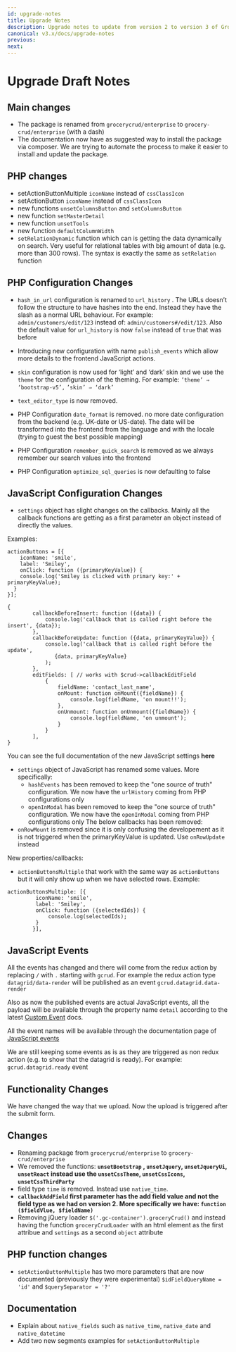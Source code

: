 ```yaml
---
id: upgrade-notes
title: Upgrade Notes
description: Upgrade notes to update from version 2 to version 3 of Grocery CRUD Enterprise.
canonical: v3.x/docs/upgrade-notes
previous:
next:
---
```


# Upgrade Draft Notes

## Main changes

- The package is renamed from `grocerycrud/enterprise` to `grocery-crud/enterprise` (with a dash)
- The documentation now have as suggested way to install the package via composer. We are trying to automate the process
to make it easier to install and update the package.


## PHP changes
- setActionButtonMultiple `iconName` instead of `cssClassIcon`
- setActionButton  `iconName` instead of `cssClassIcon`
- new functions `unsetColumnsButton` and `setColumnsButton`
- new function `setMasterDetail`
- new function `unsetTools`
- new function `defaultColumnWidth`
- `setRelationDynamic` function which can is getting the data dynamically on search. Very useful for relational tables with big amount of data (e.g. more than 300 rows). The syntax is exactly the same as `setRelation` function

## PHP Configuration Changes
-   `hash_in_url` configuration is renamed to `url_history` . The URLs doesn’t follow the structure to have hashes into the end. Instead they have the slash as a normal URL behaviour. For example: `admin/customers/edit/123` instead of: `admin/customers#/edit/123`. Also the default value for `url_history` is now `false` instead of `true` that was before
- Introducing new configuration with name `publish_events` which allow more details to the frontend JavaScript actions.
- `skin` configuration is now used for ‘light’ and ‘dark’ skin and we use the `theme` for the configuration of the theming. For example: `’theme’ ⇒ ‘bootstrap-v5’,` `’skin’ ⇒ ‘dark’`
- `text_editor_type` is now removed.
-   PHP Configuration `date_format` is removed. no more date configuration from the backend (e.g. UK-date or US-date). The date will be transformed into the frontend from the language and with the locale (trying to guest the best possible mapping)

-   PHP Configuration `remember_quick_search` is removed as we always remember our search values into the frontend
- PHP Configuration `optimize_sql_queries` is now defaulting to false

## JavaScript Configuration Changes
-  `settings` object has slight changes on the callbacks. Mainly all the callback functions are getting as a first parameter an object instead of directly the values.

Examples:
```
actionButtons = [{ 
	iconName: 'smile',
	label: 'Smiley',
	onClick: function ({primaryKeyValue}) {
    console.log('Smiley is clicked with primary key:' + primaryKeyValue);  
  }
}];
```
```
{
        callbackBeforeInsert: function ({data}) {
            console.log('callback that is called right before the insert', {data});
        },
        callbackBeforeUpdate: function ({data, primaryKeyValue}) {
            console.log('callback that is called right before the update', 
               {data, primaryKeyValue}
            );
        },
        editFields: [ // works with $crud->callbackEditField
            {
                fieldName: 'contact_last_name',
                onMount: function onMount({fieldName}) {
                    console.log(fieldName, 'on mount!!');
                },
                onUnmount: function onUnmount({fieldName}) {
                    console.log(fieldName, 'on unmount');
                }
            }
        ],
}
```

You can see the full documentation of the new JavaScript settings __here__
- `settings` object of JavaScript has renamed some values. More specifically:
    -  `hashEvents` has been removed to keep the "one source of truth" configuration. We now have the `urlHistory` coming from PHP configurations only
    -  `openInModal` has been removed to keep the "one source of truth" configuration. We now have the `openInModal` coming from PHP configurations only
       The below callbacks has been removed:
- `onRowMount` is removed since it is only confusing the developement as it is not triggered when the primaryKeyValue is updated. Use `onRowUpdate` instead

New properties/callbacks:
- `actionButtonsMultiple` that work with the same way as `actionButtons` but it will only show up when we have selected rows. Example:

```
actionButtonsMultiple: [{
         iconName: 'smile',
         label: 'Smiley',
         onClick: function ({selectedIds}) {
             console.log(selectedIds);
         }
        }],
```


## JavaScript Events
All the events has changed and there will come from the redux action by replacing `/` with `.` starting with `gcrud`. For example the redux action type `datagrid/data-render` will be published as an event `gcrud.datagrid.data-render`

Also as now the published events are actual JavaScript events, all the payload will be available through the property name `detail` according to the latest  <a href="https://developer.mozilla.org/en-US/docs/Web/API/CustomEvent/CustomEvent" target="_blank">Custom Event</a> docs.

All the event names will be available through the documentation page of [JavaScript events](/v3.x/docs/javascript-events)  

We are still keeping some events as is as they are triggered as non redux action (e.g. to show that the datagrid is ready). For example: `gcrud.datagrid.ready` event

## Functionality Changes
We have changed the way that we upload. Now the upload is triggered after the submit form.

## Changes

-   Renaming package from `grocerycrud/enterprise` to `grocery-crud/enterprise`
-   We removed the functions: **`unsetBootstrap` , `unsetJquery`, `unsetJqueryUi`, `unsetReact` instead use the `unsetCssTheme`, `unsetCssIcons`, `unsetCssThirdParty`**
-   field type `time` is removed. Instead use `native_time`.
-   **`callbackAddField` first parameter has the add field value and not the field type as we had on version 2. More specifically we have: `function ($fieldVlue, $fieldName)`**
-   Removing jQuery loader `$('.gc-container').groceryCrud()` and instead having the function `groceryCrudLoader` with an html element as the first attribue and `settings` as a second `object` attribute

## PHP function changes

- `setActionButtonMultiple` has two more parameters that are now documented (previously they were experimental) `$idFieldQueryName = 'id'` and `$querySeparator = '?'`

## Documentation
- Explain about `native_fields` such as `native_time`, `native_date` and `native_datetime`
- Add two new segments examples for `setActionButtonMultiple`